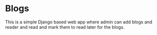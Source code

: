# Blogs
This is a simple Django based web app where admin can add blogs and reader and read and mark them to read later for the blogs.
